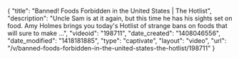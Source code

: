 {
    "title": "Banned! Foods Forbidden in the United States | The Hotlist",
    "description": "Uncle Sam is at it again, but this time he has his sights set on food. Amy Holmes brings you today's Hotlist of strange bans on foods that will sure to make ...",
    "videoid": "198711",
    "date_created": "1408046556",
    "date_modified": "1418181885",
    "type": "captivate",
    "layout": "video",
    "url": "\/v\/banned-foods-forbidden-in-the-united-states-the-hotlist\/198711"
}
